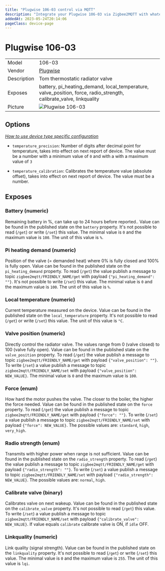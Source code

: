 ```yaml
---
title: "Plugwise 106-03 control via MQTT"
description: "Integrate your Plugwise 106-03 via Zigbee2MQTT with whatever smart home infrastructure you are using without the vendor's bridge or gateway."
addedAt: 2023-05-24T20:14:06
pageClass: device-page
---
```


<!-- !!!! -->
<!-- ATTENTION: This file is auto-generated through docgen! -->
<!-- You can only edit the "Notes"-Section between the two comment lines "Notes BEGIN" and "Notes END". -->
<!-- Do not use h1 or h2 heading within "## Notes"-Section. -->
<!-- !!!! -->

# Plugwise 106-03

|     |     |
|-----|-----|
| Model | 106-03  |
| Vendor  | [Plugwise](/supported-devices/#v=Plugwise)  |
| Description | Tom thermostatic radiator valve |
| Exposes | battery, pi_heating_demand, local_temperature, valve_position, force, radio_strength, calibrate_valve, linkquality |
| Picture | ![Plugwise 106-03](https://www.zigbee2mqtt.io/images/devices/106-03.jpg) |


<!-- Notes BEGIN: You can edit here. Add "## Notes" headline if not already present. -->


<!-- Notes END: Do not edit below this line -->



## Options
*[How to use device type specific configuration](../guide/configuration/devices-groups.md#specific-device-options)*

* `temperature_precision`: Number of digits after decimal point for temperature, takes into effect on next report of device. The value must be a number with a minimum value of `0` and with a with a maximum value of `3`

* `temperature_calibration`: Calibrates the temperature value (absolute offset), takes into effect on next report of device. The value must be a number.


## Exposes

### Battery (numeric)
Remaining battery in %, can take up to 24 hours before reported..
Value can be found in the published state on the `battery` property.
It's not possible to read (`/get`) or write (`/set`) this value.
The minimal value is `0` and the maximum value is `100`.
The unit of this value is `%`.

### Pi heating demand (numeric)
Position of the valve (= demanded heat) where 0% is fully closed and 100% is fully open.
Value can be found in the published state on the `pi_heating_demand` property.
To read (`/get`) the value publish a message to topic `zigbee2mqtt/FRIENDLY_NAME/get` with payload `{"pi_heating_demand": ""}`.
It's not possible to write (`/set`) this value.
The minimal value is `0` and the maximum value is `100`.
The unit of this value is `%`.

### Local temperature (numeric)
Current temperature measured on the device.
Value can be found in the published state on the `local_temperature` property.
It's not possible to read (`/get`) or write (`/set`) this value.
The unit of this value is `°C`.

### Valve position (numeric)
Directly control the radiator valve. The values range from 0 (valve closed) to 100 (valve fully open).
Value can be found in the published state on the `valve_position` property.
To read (`/get`) the value publish a message to topic `zigbee2mqtt/FRIENDLY_NAME/get` with payload `{"valve_position": ""}`.
To write (`/set`) a value publish a message to topic `zigbee2mqtt/FRIENDLY_NAME/set` with payload `{"valve_position": NEW_VALUE}`.
The minimal value is `0` and the maximum value is `100`.

### Force (enum)
How hard the motor pushes the valve. The closer to the boiler, the higher the force needed.
Value can be found in the published state on the `force` property.
To read (`/get`) the value publish a message to topic `zigbee2mqtt/FRIENDLY_NAME/get` with payload `{"force": ""}`.
To write (`/set`) a value publish a message to topic `zigbee2mqtt/FRIENDLY_NAME/set` with payload `{"force": NEW_VALUE}`.
The possible values are: `standard`, `high`, `very_high`.

### Radio strength (enum)
Transmits with higher power when range is not sufficient.
Value can be found in the published state on the `radio_strength` property.
To read (`/get`) the value publish a message to topic `zigbee2mqtt/FRIENDLY_NAME/get` with payload `{"radio_strength": ""}`.
To write (`/set`) a value publish a message to topic `zigbee2mqtt/FRIENDLY_NAME/set` with payload `{"radio_strength": NEW_VALUE}`.
The possible values are: `normal`, `high`.

### Calibrate valve (binary)
Calibrates valve on next wakeup.
Value can be found in the published state on the `calibrate_valve` property.
It's not possible to read (`/get`) this value.
To write (`/set`) a value publish a message to topic `zigbee2mqtt/FRIENDLY_NAME/set` with payload `{"calibrate_valve": NEW_VALUE}`.
If value equals `calibrate` calibrate valve is ON, if `idle` OFF.

### Linkquality (numeric)
Link quality (signal strength).
Value can be found in the published state on the `linkquality` property.
It's not possible to read (`/get`) or write (`/set`) this value.
The minimal value is `0` and the maximum value is `255`.
The unit of this value is `lqi`.

